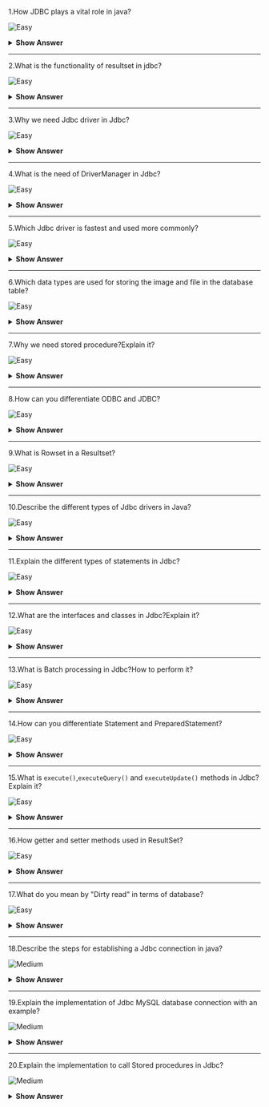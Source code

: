 1.How JDBC plays a vital role in java?

![Easy](https://github.com/revaturelabs/interviewquestions/blob/dev/ComplexityTags/simple%20(2).svg)

<details><summary><b> Show Answer</b></summary>

<blockquote>

JDBC(Java Database Connectivity) is a Java API, which is helpful in interacting with the database to retrieve, manipulate and process the data using SQL. It will make use of JDBC drivers for connecting to the database. JDBC can access tabular data stored in various types of relational databases such as Oracle, MySQL, MS Access, etc.

</blockquote>

</details>

---

2.What is the functionality of resultset in jdbc?

![Easy](https://github.com/revaturelabs/interviewquestions/blob/dev/ComplexityTags/simple%20(2).svg)

<details><summary><b> Show Answer</b></summary>

<blockquote>

The `java.sql.ResultSet` interface represents the database result set, which is obtained after the execution of SQL query using Statement objects. ResultSet objects maintains a cursor pointing to the current row of data in the result set. Initially, the cursor is located before the first row. Then the cursor is moved to the next row by using the `next()` method. The `next()` method can be used to iterate through the result set with the help of a while loop. If there are no further rows, the `next()` method will return false.for example:

```java

ResultSet rs = con.executeQuery(sqlQuery);

```

</blockquote>

</details>

---

3.Why we need Jdbc driver in Jdbc?

![Easy](https://github.com/revaturelabs/interviewquestions/blob/dev/ComplexityTags/simple%20(2).svg)

<details><summary><b> Show Answer</b></summary>

<blockquote>


Jdbc driver is a software component having various classes and interfaces, that enables the Java application to interact with a database.To connect with individual databases, It requires particular drivers for each specific database. These drivers are provided by the database vendor in addition to the database. 

For example:

- MySQL Connector/J is the official Jdbc driver for MySQL and we can locate the `mysql-connector-java-<version>-bin.jar` file among the installed files. 
- On windows, this file can be obtained at `C:\Program Files (x86)\MySQL\MySQL` `Connector J\mysql-connector-java-5.1.30-bin.jar`.
- Jdbc driver of Oracle10G is `ojdbc14.jar` and it can be obtained in the installation directory of an Oracle at `…/Oracle/app/oracle/product/10.2.0/server/jdbc/lib` .
- Jdbc driver provides the connection to the database. Also, it implements the protocol for sending the query and result between client and database.

</blockquote>

</details>
  
 ---
  
 4.What is the need of DriverManager in Jdbc?

![Easy](https://github.com/revaturelabs/interviewquestions/blob/dev/ComplexityTags/simple%20(2).svg)

<details><summary><b> Show Answer</b></summary>

<blockquote>

Jdbc DriverManager is a static class in Java, through which we manage the set of Jdbc drivers that are available for an application to use.Multiple JDBC drivers can be used concurrently by an application. By using a Uniform Resource Locator(URL), each application specifies a Jdbc driver.When we load the JDBC Driver class into an application, it registers itself to the DriverManager by using `Class.forName()` or `DriverManager.registerDriver()`. when we call `DriverManager.getConnection()` method by passing the details regarding database configuration, DriverManager will make use of registered drivers to obtain the connection and return it to the caller program.

</blockquote>

</details>
  
---
  
5.Which Jdbc driver is fastest and used more commonly?

![Easy](https://github.com/revaturelabs/interviewquestions/blob/dev/ComplexityTags/simple%20(2).svg)

<details><summary><b> Show Answer</b></summary>

<blockquote>

Jdbc Net pure Java driver(Type 4 driver) is the fastest driver for localhost and remote connections because it directly interacts with the database by converting the Jdbc calls into vendor-specific protocol calls.

</blockquote>

</details>

---
  
6.Which data types are used for storing the image and file in the database table?

![Easy](https://github.com/revaturelabs/interviewquestions/blob/dev/ComplexityTags/simple%20(2).svg)

<details><summary><b> Show Answer</b></summary>

<blockquote>

BLOB data type is used to store the image in the database. We can also store videos and audio by using the BLOB data type. It stores the binary type of data.CLOB data type is used to store the file in the database. It stores the character type of data.

</blockquote>

</details>

 ---
  
 7.Why we need stored procedure?Explain it?

![Easy](https://github.com/revaturelabs/interviewquestions/blob/dev/ComplexityTags/simple%20(2).svg)

<details><summary><b> Show Answer</b></summary>

<blockquote>

Stored procedure is a group of SQL queries that are executed as a single logical unit to perform a specific task. Name of the procedure should be unique since each procedure is represented by its name.For example, operations on an employee database like obtaining information about an employee could be coded as stored procedures that will be executed by an application. Code for creating a stored procedure named `STUDENT_DETAILS`  is given below:

```java

DELIMITER $$
DROP PROCEDURE IF EXISTS `STUDENT`.`STUDENT_DETAILS`  $$
CREATE PROCEDURE `STUDENT`.`STUDENT_DETAILS`
  (IN STUDENT_ID INT, OUT STUDENT_DETAILS VARCHAR(255))
BEGIN
  SELECT first INTO STUDENT_DETAILS
  FROM Students
  WHERE ID = STUDENT_ID;
END $$
DELIMITER ;

```
Stored procedures are called using CallableStatement class available in JDBC API. Below given code demonstrates this:

```java

CallableStatement cs = con.prepareCall("{call STUDENT_DETAILS(?,?)}");
ResultSet rs = cs.executeQuery();

```
</blockquote>

</details>

---
  
8.How can you differentiate ODBC and JDBC?

![Easy](https://github.com/revaturelabs/interviewquestions/blob/dev/ComplexityTags/simple%20(2).svg)

<details><summary><b> Show Answer</b></summary>

<blockquote>

ODBC(Open Database Connectivity):	
- ODBC can be used for languages like C, C++, Java, etc.
- We can use ODBC only for the Windows platform, thus it is platform-dependent.	
- Most of the ODBC Drivers developed in native languages like C, C++	
- It is not recommended to use ODBC for Java applications, because of low performance due to internal conversion.	
- ODBC is procedural.	

JDBC(Java Database Connectivity):
- JDBC is used only for the Java language
- We can use JDBC on any platform, thus it is platform-independent
- JDBC drivers are developed using the Java language
- It is highly recommended to use JDBC for Java applications because there are no performance issues.
- JDBC is Object Oriented.

</blockquote>

</details>
  
---
  
9.What is Rowset in a Resultset?

![Easy](https://github.com/revaturelabs/interviewquestions/blob/dev/ComplexityTags/simple%20(2).svg)

<details><summary><b> Show Answer</b></summary>

<blockquote>

A RowSet is an object that encapsulates a row set from either Jdbc result sets or tabular data sources such as files or spreadsheets. It supports component-based development models like JavaBeans, with the help of a standard set of properties and event notifications.RowSet is easier and flexible to use.It is Scrollable and Updatable by default.

</blockquote>

</details>
  
---

10.Describe the different types of Jdbc drivers in Java? 

![Easy](https://github.com/revaturelabs/interviewquestions/blob/dev/ComplexityTags/simple%20(2).svg)

<details><summary><b> Show Answer</b></summary>

<blockquote>


There are four types of JDBC drivers in Java. They are:

- Type I: Jdbc - Odbc bridge driver:It acts as an interface between the client and database server. When a user uses a Java application to send requests to the database using Jdbc–Odbc bridge, it converts the Jdbc API into Odbc API and then sends it to the database. When the result is received from the database, it is sent to Odbc API and then to Jdbc API.It is platform-dependent because it uses Odbc which depends on the native library of the operating system. In this, Jdbc–Odbc driver should be installed in every client system and database must support for Odbc driver.It is easier to use but it gives low performance because it involves the conversion of Jdbc method calls to the Odbc method calls.

- Type II: Native API – Partially Java Driver:It uses libraries of the client-side of the database. This Type II Driver converts the Jdbc method calls to native calls of the database native API.When the database gets the requests from the user, the requests are processed and sends the results back in the native format which is then converted into Jdbc format and pass it to the Java application.It was instantly adopted by the database vendors because it was quick and cheaper to implement. 

- Type III: Network Protocol - Fully Java Driver: It uses to send the Jdbc method calls to an intermediate server. The intermediate server communicates with the database on behalf of Jdbc. The application server converts the Jdbc calls either directly or indirectly to the database protocol which is vendor-specific.

- Type IV: Thin Driver - Fully Java Driver: It is platform-independent since it is written fully in Java. It can be installed inside the Java Virtual Machine(JVM) of the client, so there is no need of installing any software on the client or server side. This drive architecture is having all the logic to communicate directly with the database in a single driver.It provides better performance compared to other driver types. It permits easy deployment. It is developed by the database vendor itself so that programmers can use it directly without any dependencies on other sources.Type IV driver is directly implemented and it directly converts JDBC calls into vendor-specific database protocol. Most of the Jdbc Drivers used today are type IV drivers.

</blockquote>

</details>

---
  
11.Explain the different types of statements in Jdbc? 

![Easy](https://github.com/revaturelabs/interviewquestions/blob/dev/ComplexityTags/simple%20(2).svg)

<details><summary><b> Show Answer</b></summary>

<blockquote>

There are 3 types of JDBC Statements which are discussed below:

- `java.sql.Statement`:Statement object compiles and executes no matter whether there is a change in the query syntax or not. for example:if you are inserting 100 employees your insert query will remain same but Statement object will compile your insert query again and again for 100 times and runs.
  
```java
Statement st = conn.createStatement( );
ResultSet rs = st.executeQuery();
  
```
- `java.sql.PreparedStatement`: This type of statement is designed in such a way that it compiles only when there is a syntatical change in your query. for example:this will compile the insert statement once and executes it 100 times.

```java
String s1 = "Update emp SET salary = ? WHERE designation = ?";
PreparedStatement  ps = conn.prepareStatement(s1);
ResultSet rs = ps.executeQuery();
  
 ```
  
- `java.sql.CallableStatement`: This is sub interface of PreparedStatement and has been designed to call up PLSQL stored procedures and functions.

```java
CallableStatement cs = con.prepareCall("{call STUDENT_DETAILS}");
ResultSet rs = cs.executeQuery();

```
</blockquote>

</details>
  
---
  
12.What are the interfaces and classes in Jdbc?Explain it?

![Easy](https://github.com/revaturelabs/interviewquestions/blob/dev/ComplexityTags/simple%20(2).svg)

<details><summary><b> Show Answer</b></summary>

<blockquote>

The java.sql package contains different interfaces and classes for JDBC API. They are:

- Connection object is an interface which is created by using getConnection() method of DriverManager class. DriverManager is the factory for connection.
- Statement object is an interface which  is created by using createStatement() method of the Connection class. The Connection interface is the factory for Statement.
- PreparedStatement object is an interface which is created by using prepareStatement() method of Connection class. It is used for executing the parameterized query.
- ResultSet object maintains a cursor pointing to a table row,the cursor points before the first row. The executeQuery() method of the Statement interface returns the object of ResultSet.
- ResultSetMetaData interface object contains the details about the data of the table such as number of columns, name of the column, column type etc. The getMetaData() method of ResultSet returns the ResultSetMetaData object.
- DatabaseMetaData is an interface that has methods to get metadata of a database, like name of the database product, version of database product, driver name, name of the total number of views, name of the total number of tables, etc. The getMetaData() method that belongs to Connection interface returns the DatabaseMetaData object.
- CallableStatement interface is useful for calling the stored procedures and functions. We can have business logic on the database through the usage of stored procedures and functions, which will be helpful for the improvement in the performance as these are pre-compiled. The prepareCall() method that belongs to the Connection interface returns the object of CallableStatement.
- DriverManager has available drivers which handles establishing a connection between a database and the relevant driver. It contains various methods to keep the interaction between the user and drivers.
- BLOB stands for Binary Large Object. It represents a collection of binary data such as images, audio, and video files, etc., which is stored as a single entity in the DBMS(Database Management System).
- CLOB stands for Character Large Object. This data type is used by multiple database management systems to store character files. It is the same as BLOB except for the difference, instead of binary data, CLOB represents character stream data such as character files, etc.


</blockquote>

</details>

---

13.What is Batch processing in Jdbc?How to perform it?

![Easy](https://github.com/revaturelabs/interviewquestions/blob/dev/ComplexityTags/simple%20(2).svg)

<details><summary><b> Show Answer</b></summary>

<blockquote>

Batch processing is the process of executing multiple SQL statements in one transaction. For example, consider the case of loading data from CSV(Comma-Separated Values) files to relational database tables. Instead of using Statement or PreparedStatement, we can use batch processing which executes the bulk of queries as a single transcation for a database.It reduces the communication time and improves performance.It is easier to process a huge amount of data and consistency of data is also maintained.It is much faster than executing a single statement at a time because of the fewer number of database calls.To perform batch processing, `addBatch()` and `executeBatch()` methods are used,which are available in the Statement and PreparedStatement classes of Jdbc

</blockquote>

</details>
  
---
  
14.How can you differentiate Statement and PreparedStatement?

![Easy](https://github.com/revaturelabs/interviewquestions/blob/dev/ComplexityTags/simple%20(2).svg)

<details><summary><b> Show Answer</b></summary>

<blockquote>

- Statement:	
The query is compiled every time when we  run the program.It is used in the situation where we need to run the SQL query without providing parameters at runtime.It's performance is less compared to PreparedStatement.It is suitable for executing DDL statements such as Create, Alter, Drop and Truncate.	It cannot be used for storing/retrieving images and files in the database.It executes static SQL statements.It is less secured because it enforces SQL injection.	
	

- PreparedStatement:
The query is compiled only once.It is used when we want to give input parameters to the query at runtime.It provides better performance than Statement, as it executes the pre-compiled SQL statements.It is suitable for executing DML statements such as Insert, Update and Delete.It can be used for storing/retrieving images and files in the database.It executes pre-compiled SQL statements.It is more secured as they use to bind variables, which can prevent SQL injection.

</blockquote>

</details>
  
---
  
15.What is `execute()`,`executeQuery()` and `executeUpdate()` methods in Jdbc?Explain it?

![Easy](https://github.com/revaturelabs/interviewquestions/blob/dev/ComplexityTags/simple%20(2).svg)

<details><summary><b> Show Answer</b></summary>

<blockquote>

- `execute()`:It can be used for any SQL statements.It returns the boolean value TRUE if the result is a ResultSet object and FALSE when there is no ResultSet object.Used for executing both Select and non-Select queries.	

- `executeQuery()`:It is used to execute SQL Select queries.It returns the ResultSet object which contains the data retrieved by the SELECT statement.Used for executing only the Select Query.

- `executeUpdate()`:It is used to execute the SQL statements such as Insert or Update or Delete which will update or modify the database data.It returns an integer value which represents the number of affected rows where 0 indicates that the query returns null.It is used for executing only a non-Select query.
		

</blockquote>

</details>
  
---
  
16.How getter and setter methods used in ResultSet?

![Easy](https://github.com/revaturelabs/interviewquestions/blob/dev/ComplexityTags/simple%20(2).svg)

<details><summary><b> Show Answer</b></summary>

<blockquote>

- Getter methods: These are used for retrieving the particular column values of the table from ResultSet. As a parameter, either the column index value or column name should be passed and the getter method is represented as getXXX() methods,for example: `int getInt(string Column_Name)` statement is used to retrieve the value of the specified column index and the return type is an int data type.

- Setter Methods: These methods are used to set the value in the database. It is almost similar to getter methods, but here it requires to pass the data/values for the particular column to insert into the database and the column name or index value of that column and setter method is represented as setXXX() methods,for example: `void setInt(int Column_Index, int Data_Value)` statement is used to insert the value of the specified column index with an int value.
		
</blockquote>

</details>
  
---
  
17.What do you mean by "Dirty read" in terms of database?

![Easy](https://github.com/revaturelabs/interviewquestions/blob/dev/ComplexityTags/simple%20(2).svg)

<details><summary><b> Show Answer</b></summary>

<blockquote>

Dirty read implies the meaning "read the value which may or may not be correct". In the database, when a transaction is executing and changing some field value, at the same time another transaction comes and reads the changed field value before the first transaction could commit or rollback the value, which may cause an invalid value for that particular field. This situation is known as a dirty read. For ex: where Transaction 2 changes a row but does not commit the changes made. Then Transaction 1 reads the uncommitted data. Now, if Transaction 2 goes for roll backing its changes (which is already read by Transaction 1) or updates any changes to the database, then the view of the data may be wrong in the records related to Transaction 1. 
		
</blockquote>

</details>

  
---
  
18.Describe the steps for establishing a Jdbc connection in java?

![Medium](https://github.com/revaturelabs/interviewquestions/blob/dev/ComplexityTags/Medium%20(2).svg)

<details><summary><b> Show Answer</b></summary>

<blockquote>

- Loading the Driver:When we need to load or register the driver before using it in the program. Registration must be done once in your program. You can register a driver by using any one of the two methods mentioned below:

`Class.forName()`:We load the driver’s class file into memory during runtime.`Class.forName("com.mysql.jdbc.Driver")` is used to load the MySQL driver.However, this statement is no longer needed, because as you place the MySQL Jdbc driver JAR file into the classpath of your program, the driver manager can find and load the driver.

`DriverManager.registerDriver()`: DriverManager is a built-in Java class with a static member register. Here we will be calling the constructor of the driver class during compile time.For registering the MySQL driver, use the below-given code:

`DriverManager.registerDriver((new com.mysql.jdbc.Driver());`


- Connection:After loading the driver into the program, establish connections using the code given below:

`Connection con = DriverManager.getConnection(url,user,password);`

`con`: Reference to a Connection interface.
	
`url`: Uniform Resource Locator.
	
`user`: Username from which SQL command prompt is accessed.
	
`password`: Password from which SQL command prompt is accessed.

url in MySQL can be created as follows:
	
`String url = "jdbc:mysql://localhost:3306/demo1";`
	
Where localhost represents hostname or IP address of the MySQL server, 3306 port number of the server and by default, it is 3306, test1 is the name of the database on the server.

- Create a statement:Once a connection establishment is done, you can interact with the database. The `Statement`, `PreparedStatement`, and `CallableStatement` Jdbc interfaces will define the methods that permit you to send SQL commands and receive data from the database.We can use JDBC Statement as follows:

`Statement st = con.createStatement();`

Here, con is a reference to the Connection interface used in the earlier step.

- Execute the query: query means an SQL query. We can have various types of queries.for ex:Query for updating,  inserting and data retrieval a table in a database. The `executeQuery()` method that belongs to the Statement interface is used for executing queries related to values retrieval from the database. This method returns the ResultSet object which can be used to get all the table records.The `executeUpdate(sql_query)` method of the Statement interface is used for executing queries related to the update/insert operation.For Example:

```java

   int s = st.executeUpdate(sql);
   if (s==1)
       System.out.println("Data inserted successfully : "+sql);
   else
       System.out.println("Data insertion failed");
Here SQL is the SQL query of string type.

```

- Close the connection:We have to sent the data to the location specified and now we are at the end of our task completion.Closing the connection, objects of Statement and ResultSet will be automatically closed. The `close()` method of the Connection interface is used for closing the connection. 

```java

con.close();

```
		
</blockquote>

</details>

---
  
19.Explain the implementation of Jdbc MySQL database connection with an example?

![Medium](https://github.com/revaturelabs/interviewquestions/blob/dev/ComplexityTags/Medium%20(2).svg)

<details><summary><b> Show Answer</b></summary>

<blockquote>

```java

import java.sql.*;  
class JdbcMySql{  
   public static void main(String args[]){      
       String url = "jdbc:mysql://localhost:3306/demo1";
       String user = "root";
       String password = "root";
       try{  
           Class.forName("com.mysql.jdbc.Driver");
           Connection con=DriverManager.getConnection(url,user,password);
           Statement st = con.createStatement();
           ResultSet rs = st.executeQuery("select * from student");  
           while(rs.next())  
               System.out.println(rs.getInt(1)+" "+rs.getString(2)+" "+rs.getString(3));  
           con.close();  
       }
       catch(Exception e)
       { 
           System.out.println(e);
       }  
   }  
}  

```
		
</blockquote>

</details>
  
---
  
20.Explain the implementation to call Stored procedures in Jdbc?

![Medium](https://github.com/revaturelabs/interviewquestions/blob/dev/ComplexityTags/Medium%20(2).svg)

<details><summary><b> Show Answer</b></summary>

<blockquote>

Stored procedures are a set of SQL queries that are compiled in the database and will be executed from Jdbc API. For executing Stored procedures in the database, Jdbc CallableStatement can be used. The syntax for initializing a CallableStatement is given below:

```java

CallableStatement cs = con.prepareCall("{call insertStudent(?,?,?,?,?)}");
stmt.setInt(1, studentid);
stmt.setString(2, studentname);
stmt.setString(3, studentphone);
stmt.setString(4, studentaddress);
stmt.setString(5, studentfees);
cs.registerOutParameter(5, java.sql.Types.VARCHAR);
cs.executeUpdate();

```

We must register the OUT parameters before executing the CallableStatement.
		
</blockquote>

</details>
  
  



